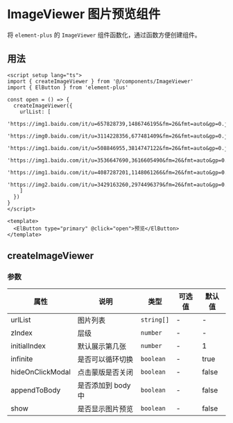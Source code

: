 # ImageViewer 图片预览组件

将 `element-plus` 的 `ImageViewer` 组件函数化，通过函数方便创建组件。

## 用法

```vue
<script setup lang="ts">
import { createImageViewer } from '@/components/ImageViewer'
import { ElButton } from 'element-plus'

const open = () => {
  createImageViewer({
    urlList: [
      'https://img1.baidu.com/it/u=657828739,1486746195&fm=26&fmt=auto&gp=0.jpg',
      'https://img0.baidu.com/it/u=3114228356,677481409&fm=26&fmt=auto&gp=0.jpg',
      'https://img1.baidu.com/it/u=508846955,3814747122&fm=26&fmt=auto&gp=0.jpg',
      'https://img1.baidu.com/it/u=3536647690,3616605490&fm=26&fmt=auto&gp=0.jpg',
      'https://img1.baidu.com/it/u=4087287201,1148061266&fm=26&fmt=auto&gp=0.jpg',
      'https://img2.baidu.com/it/u=3429163260,2974496379&fm=26&fmt=auto&gp=0.jpg'
    ]
  })
}
</script>

<template>
  <ElButton type="primary" @click="open">预览</ElButton>
</template>

```

## createImageViewer

### 参数

| 属性 | 说明 | 类型 | 可选值 | 默认值 |
| ---- | ---- | ---- | ---- | ---- |
| urlList | 图片列表 | `string[]` | - | - |
| zIndex | 层级 | `number` | - | - |
| initialIndex | 默认展示第几张 | `number` | - | 1 |
| infinite | 是否可以循环切换 | `boolean` | - | true |
| hideOnClickModal | 点击蒙版是否关闭 | `boolean` | - | false |
| appendToBody | 是否添加到 body 中 | `boolean` | - | false |
| show | 是否显示图片预览 | `boolean` | - | false |
